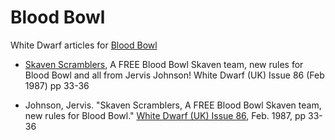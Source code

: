 # Blood Bowl
White Dwarf articles for [Blood Bowl](https://en.wikipedia.org/wiki/Blood_Bowl)
* [Skaven Scramblers](/wd-uk/wd-uk-086-1987-02.md), A FREE Blood Bowl Skaven team, new rules for Blood Bowl and all from Jervis Johnson! White Dwarf (UK) Issue 86 (Feb 1987) pp 33-36

* Johnson, Jervis. "Skaven Scramblers, A FREE Blood Bowl Skaven team, new rules for Blood Bowl." [White Dwarf (UK) Issue 86](/wd-uk/wd-uk-086-1987-02.md), Feb. 1987, pp 33-36